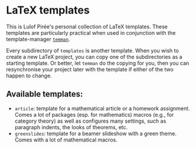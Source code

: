 # LaTeX templates
This is Lulof Pirée's personal collection of LaTeX templates.
These templates are particularly practical when used in conjunction
with the template-manager [`temman`](https://github.com/Nifrec/temman.git).

Every subdirectory of `templates` is another template.
When you wish to create a new LaTeX project, you can copy one of
the subdirectories as a starting template.
Or better, let `temman` do the copying for you,
then you can resynchronise your project later with the template
if either of the two happen to change.

## Available templates:
* `article`: template for a mathematical article or a homework assignment.
    Comes a lot of packages (esp. for mathematics) 
    macros (e.g., for category theory) as well as configures many settings,
    such as paragraph indents, the looks of theorems, etc.
* `greenslides`: template for a beamer slideshow with a green theme.
    Comes with a lot of mathematical macros.
